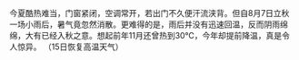 <div style="display:none;" class="author">
{
    "date" : "2025-08-12",
    "weather" : "clear-night",
    "hashtag" : ["生活"],
    "picture" : []
}
</div>

今夏酷热难当，门窗紧闭，空调常开，若出门不久便汗流浃背。但自8月7日立秋一场小雨后，暑气竟忽然消散。更难得的是，雨后并没有迅速回温，反而阴雨绵绵，大有已经入秋之意。想起前年11月还曾热到30℃，今年却提前降温，真是令人惊异。
（15日恢复高温天气）
